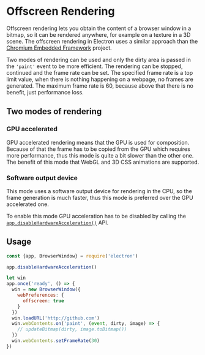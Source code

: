 # Offscreen Rendering

Offscreen rendering lets you obtain the content of a browser window in a bitmap,
so it can be rendered anywhere, for example on a texture in a 3D scene. The
offscreen rendering in Electron uses a similar approach than the [Chromium
Embedded Framework](https://bitbucket.org/chromiumembedded/cef) project.

Two modes of rendering can be used and only the dirty area is passed in the
`'paint'` event to be more efficient. The rendering can be stopped, continued
and the frame rate can be set. The specified frame rate is a top limit value,
when there is nothing happening on a webpage, no frames are generated. The
maximum frame rate is 60, because above that there is no benefit, just
performance loss.

## Two modes of rendering

### GPU accelerated

GPU accelerated rendering means that the GPU is used for composition. Because of
that the frame has to be copied from the GPU which requires more performance,
thus this mode is quite a bit slower than the other one. The benefit of this
mode that WebGL and 3D CSS animations are supported.

### Software output device

This mode uses a software output device for rendering in the CPU, so the frame
generation is much faster, thus this mode is preferred over the GPU accelerated
one.

To enable this mode GPU acceleration has to be disabled by calling the
[`app.disableHardwareAcceleration()`][disablehardwareacceleration] API.

## Usage

``` javascript
const {app, BrowserWindow} = require('electron')

app.disableHardwareAcceleration()

let win
app.once('ready', () => {
  win = new BrowserWindow({
    webPreferences: {
      offscreen: true
    }
  })
  win.loadURL('http://github.com')
  win.webContents.on('paint', (event, dirty, image) => {
    // updateBitmap(dirty, image.toBitmap())
  })
  win.webContents.setFrameRate(30)
})
```

[disablehardwareacceleration]: ../api/app.md#appdisablehardwareacceleration
